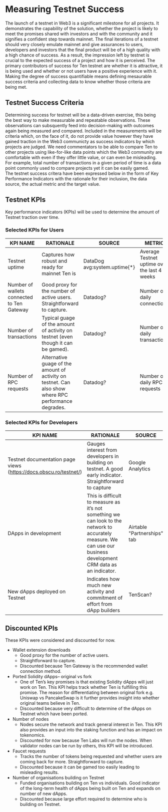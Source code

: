 # Measuring Testnet Success
The launch of a testnet in Web3 is a significant milestone for all projects. It demonstrates the capability of the solution, whether the project is likely to meet the promises shared with investors and with the community and it signifies a confident step towards mainnet. The final iterations of a testnet should very closely emulate mainnet and give assurances to users, developers and investors that the final product will be of a high quality with a high chance of success. As a result, the impression left by testnet is crucial to the expected success of a project and how it is perceived. The primary contributors of success for Ten testnet are whether it is attractive, it is being used and whether or not users have a positive experience with it. Making the degree of success quantifiable means defining mesaurable success criteria and collecting data to know whether those criteria are being met.

## Testnet Success Criteria
Determining success for testnet will be a data-driven exercise, this being the best way to make measurable and repeatable observations. These observations can subsquently feed into decision-making with outcomes again being measured and compared. Included in the measurements will be criteria which, on the face of it, do not provide value however they have gained traction in the Web3 communicty as success indicators by which projects are judged. We need commentators to be able to compare Ten to other projects using like-for-like data points which the Web3 community are comfortable with even if they offer little value, or can even be misleading. For example, total number of transactions in a given period of time is a data point commonly used to compare projects yet it can be easily gamed.  
The testnet success critera have been expressed below in the form of Key Performance Indicators with the rationale for their inclusion, the data source, the actual metric and the target value.

## Testnet KPIs
Key performance indicators (KPIs) will be used to determine the amount of Testnet traction over time.

### Selected KPIs for Users
| KPI NAME | RATIONALE | SOURCE | METRIC | TARGET |
|--|--|--|--|--|
| Testnet uptime | Captures how robust and ready for mainnet Ten is | DataDog avg:system.uptime{*} | Average Testnet uptime over the last 4 weeks|99.9%|
| Number of wallets connected to Ten Gateway| Good proxy for the number of active users. Straightforward to capture.| Datadog? |Number of daily connections|500|
| Number of transactions| Typical guage of the amount of activity on testnet (even though it can be gamed).| Datadog? |Number of daily transactions|2000|
| Number of RPC requests| Alternative guage of the amount of activity on testnet. Can also show where RPC performance degrades.| Datadog? |Number of daily RPC requests|2000|

### Selected KPIs for Developers
| KPI NAME | RATIONALE | SOURCE | METRIC | TARGET |
|--|--|--|--|--|
| Testnet documentation page views (https://docs.obscu.ro/testnet/) | Gauges interest from developers in building on testnet. A good early indicator. Straightforward to capture | Google Analytics | Number of unique page views in the last 4 weeks |50|
|DApps in development| This is difficult to measure as it’s not something we can look to the network to accurately measure. We can use our business development CRM data as an indicator. | Airtable "Partnerships" tab| Number of partners with status changed to "Soft Commitment" in the last 4 weeks|40|
| New dApps deployed on Testnet| Indicates how much new activity and commitment of effort from dApp builders| TenScan?| Number of new dApp addresses deployed in the last 4 weeks|20|

## Discounted KPIs
These KPIs were considered and discounted for now.

- Wallet extension downloads
    - Good proxy for the number of active users.
    - Straightforward to capture.
    - Discounted because Ten Gateway is the recommended wallet connection method.
- Ported Solidity dApps– original vs fork
    - One of Ten’s key promises is that existing Solidity dApps will just work on Ten. This KPI helps track whether Ten is fulfilling this promise. The reason for differentiating between original fork e.g. Uniswap vs PancakeSwap is it further provides insight into whether original teams believe in Ten.
    - Discounted because very difficult to determine of the dApps on Testnet which have been ported.
- Number of nodes
    - Nodes secure the network and track general interest in Ten. This KPI also provides an input into the staking function and has an impact on tokenomics.
    - Discounted for now because Ten Labs will run the nodes. When validator nodes can be run by others, this KPI will be introduced.
- Faucet requests
    - Tracks the number of tokens being requested and whether users are coming back for more. Straightforward to capture.
    - Discounted because it can be gamed too easily leading to misleading results.
- Number of organisations building on Testnet
    - Funded organisations building on Ten vs individuals. Good indicator of the long-term health of dApps being built on Ten and expands on number of new dApps.
    - Discounted because large effort required to determine who is building on Testnet.

